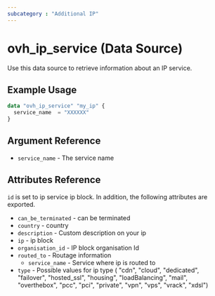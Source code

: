 ```yaml
---
subcategory : "Additional IP"
---
```


# ovh_ip_service (Data Source)

Use this data source to retrieve information about an IP service.

## Example Usage

```terraform
data "ovh_ip_service" "my_ip" {
  service_name  = "XXXXXX"
}
```

## Argument Reference

* `service_name` - The service name

## Attributes Reference

`id` is set to ip service ip block. In addition, the following attributes are exported.

* `can_be_terminated` - can be terminated
* `country` - country
* `description` - Custom description on your ip
* `ip` - ip block
* `organisation_id` - IP block organisation Id
* `routed_to` - Routage information
  * `service_name` - Service where ip is routed to
* `type` - Possible values for ip type ( "cdn", "cloud", "dedicated", "failover", "hosted_ssl", "housing", "loadBalancing", "mail", "overthebox", "pcc", "pci", "private", "vpn", "vps", "vrack", "xdsl")
